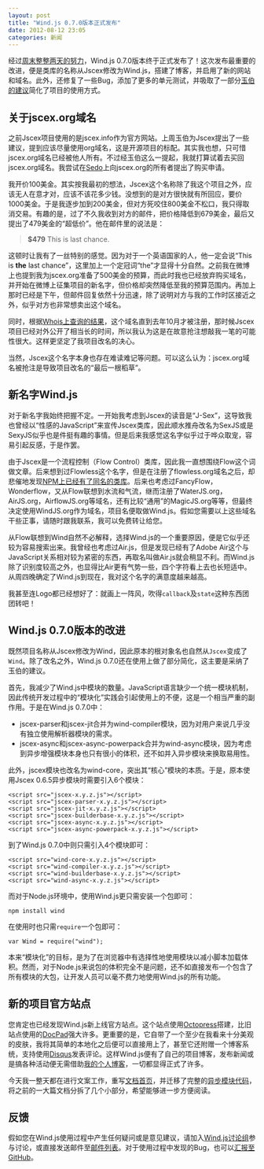 ```yaml
---
layout: post
title: "Wind.js 0.7.0版本正式发布"
date: 2012-08-12 23:05
categories: 新闻
---
```


经过[周末整整两天的努力](https://github.com/JeffreyZhao/wind/issues?milestone=5&page=1&sort=updated&state=closed)，Wind.js 0.7.0版本终于正式发布了！这次发布最重要的改进，便是类库的名称从Jscex修改为Wind.js，搭建了博客，并启用了新的网站和域名。此外，还修复了一些Bug，添加了更多的单元测试，并吸取了一部分[玉伯的建议](https://github.com/JeffreyZhao/wind/issues/51)简化了项目的使用方式。

<!-- more -->

## 关于jscex.org域名

之前Jscex项目使用的是jscex.info作为官方网站。上周玉伯为Jscex提出了一些建议，提到应该尽量使用org域名，这是开源项目的标配。其实我也想，只可惜jscex.org域名已经被他人所有。不过经玉伯这么一提起，我就打算试着去买回jscex.org域名。我尝试在[Sedo](http://www.sedo.com/)上向jscex.org的所有者提出了购买申请。

我开价100美金。其实按我最初的想法，Jscex这个名称除了我这个项目之外，应该无人在意才对，应该不该花多少钱。没想到的是对方很快就有所回应，要价1000美金。于是我逐步加到200美金，但对方死咬住800美金不松口，我只得取消交易。有趣的是，过了不久我收到对方的邮件，把价格降低到679美金，最后又提出了479美金的“超低价”。他在邮件里的说法是：

> **$479** This is last chance.

这顿时让我有了一丝特别的感觉。因为对于一个英语国家的人，他一定会说“This is **the** last chance”，这里加上一个定冠词“the”才显得十分自然。之前我在微博上也提到我为jscex.org准备了500美金的预算，而此时我也已经放弃购买域名，并开始在微博上征集项目的新名字，但价格却突然降低至我的预算范围内。再加上那时已经是下午，但邮件回复依然十分迅速，除了说明对方与我的工作时区接近之外，似乎对方也非常想卖出这个域名。

同时，根据[Whois上查询的结果](http://www.whois.net/whois/jscex.org)，这个域名直到去年10月才被注册，那时候Jscex项目已经对外公开了相当长的时间，所以我认为这是在故意抢注想敲我一笔的可能性很大。这样更坚定了我项目改名的决心。

当然，Jscex这个名字本身也存在难读难记等问题。可以这么认为：jscex.org域名被抢注是导致项目改名的“最后一根稻草”。

## 新名字Wind.js

对于新名字我始终把握不定。一开始我考虑到Jscex的读音是“J-Sex”，这导致我也曾经以“性感的JavaScript”来宣传Jscex类库，因此顺水推舟改名为SexJS或是SexyJS似乎也是件挺有趣的事情。但是后来我感觉这名字似乎过于哗众取宠，容易引起反感，于是作罢。

由于Jscex是一个流程控制（Flow Control）类库，因此我一直想围绕Flow这个词做文章。后来想到过Flowless这个名字，但是在注册了flowless.org域名之后，却悲催地发现[NPM上已经有了同名的类库](http://npmjs.org/package/flowless)。后来也考虑过FancyFlow，Wonderflow，又从Flow联想到水流和气流，继而注册了WaterJS.org，AirJS.org，AirflowJS.org等域名，还有比较“通用”的MagicJS.org等等，但最终决定使用WindJS.org作为域名，项目名便取做Wind.js。假如您需要以上这些域名干些正事，请随时跟我联系，我可以免费转让给您。

从Flow联想到Wind自然不必解释，选择Wind.js的一个重要原因，便是它似乎还较为容易搜索出来。我曾经也考虑过Air.js，但是发现已经有了Adobe Air这个与JavaScript关系相对较为紧密的东西，再取名叫做Air.js就会稍显不利。而Wind.js除了识别度较高之外，也显得比Air更有气势一些，四个字符看上去也长短适中。从周四晚确定了Wind.js到现在，我对这个名字的满意度越来越高。

我甚至连Logo都已经想好了：就画上一阵风，吹得`callback`及`state`这种东西团团转吧！

## Wind.js 0.7.0版本的改进

既然项目名称从Jscex修改为Wind，因此原本的根对象名也自然从`Jscex`变成了`Wind`。除了改名之外，Wind.js 0.7.0还在使用上做了部分简化，这主要是采纳了玉伯的建议。

首先，我减少了Wind.js中模块的数量。JavaScript语言缺少一个统一模块机制，因此传统开发过程中的“模块化”实践会引起使用上的不便，这是一个相当严重的副作用。于是在Wind.js 0.7.0中：

* jscex-parser和jscex-jit合并为wind-compiler模块，因为对用户来说几乎没有独立使用解析器模块的需求。
* jscex-async和jscex-async-powerpack合并为wind-async模块，因为考虑到异步增强模块本身也只有很小的体积，还不如并入异步模块来换取易用性。

此外，jscex模块也改名为wind-core，突出其“核心”模块的本质。于是，原本使用Jscex 0.6.5异步模块时需要引入6个模块：

    <script src="jscex-x.y.z.js"></script>
    <script src="jscex-parser-x.y.z.js"></script>
    <script src="jscex-jit-x.y.z.js"></script>
    <script src="jscex-builderbase-x.y.z.js"></script>
    <script src="jscex-async-x.y.z.js"></script>
    <script src="jscex-async-powerpack-x.y.z.js"></script>

到了Wind.js 0.7.0中则只需引入4个模块即可：

    <script src="wind-core-x.y.z.js"></script>
    <script src="wind-compiler-x.y.z.js"></script>
    <script src="wind-builderbase-x.y.z.js"></script>
    <script src="wind-async-x.y.z.js"></script>

而对于Node.js环境中，使用Wind.js更只需安装一个包即可：

    npm install wind

在使用时也只需`require`一个包即可：

    var Wind = require("wind");

本来“模块化”的目标，是为了在浏览器中有选择性地使用模块以减小脚本加载体积。然而，对于Node.js来说包的体积完全不是问题，还不如直接发布一个包含了所有模块的大包，让开发人员可以毫不费力地使用Wind.js的所有功能。

## 新的项目官方站点

您肯定也已经发现Wind.js新上线官方站点。这个站点使用[Octopress](http://octopress.org/)搭建，比旧站点使用的[DocPad](https://github.com/bevry/docpad)强大许多。更重要的是，它自带了一个至少在我看来十分美观的皮肤，我将其简单的本地化之后便可以直接用上了，甚至它还附赠一个博客系统，支持使用[Disqus](http://disqus.com/)发表评论。这样Wind.js便有了自己的项目博客，发布新闻或是搞各种活动便无需借助[我的个人博客](http://blog.zhaojie.me/)，一切都显得正式了许多。

今天我一整天都在进行文案工作，重写[文档首页](http://windjs.org/cn/docs/)，并迁移了完整的[异步模块代码](http://windjs.org/cn/docs/async/)，将之前的一大篇文档分拆了几个小部分，希望能够进一步方便阅读。

## 反馈

假如您在Wind.js使用过程中产生任何疑问或是意见建议，请加入[Wind.js讨论组](https://groups.google.com/d/forum/windjs)参与讨论，或直接发送邮件至[邮件列表](mailto:windjs@googlegroups.com)。对于使用过程中发现的Bug，也可以[汇报至GitHub](https://github.com/JeffreyZhao/wind/issues)。